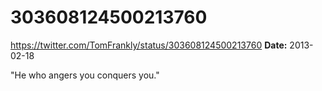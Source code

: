# 303608124500213760
https://twitter.com/TomFrankly/status/303608124500213760
**Date:** 2013-02-18

"He who angers you conquers you."

